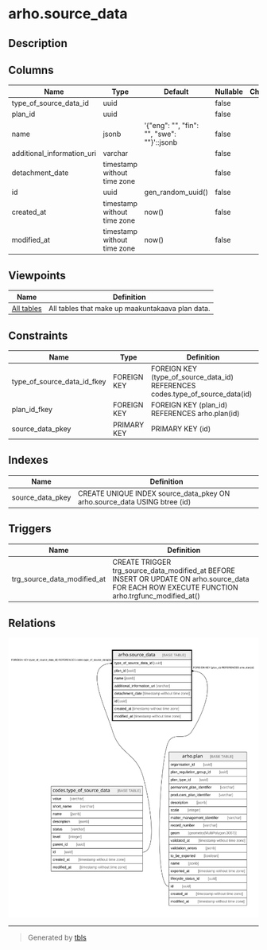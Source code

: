 # arho.source_data

## Description

## Columns

| Name | Type | Default | Nullable | Children | Parents | Comment |
| ---- | ---- | ------- | -------- | -------- | ------- | ------- |
| type_of_source_data_id | uuid |  | false |  | [codes.type_of_source_data](codes.type_of_source_data.md) |  |
| plan_id | uuid |  | false |  | [arho.plan](arho.plan.md) |  |
| name | jsonb | '{"eng": "", "fin": "", "swe": ""}'::jsonb | false |  |  |  |
| additional_information_uri | varchar |  | false |  |  |  |
| detachment_date | timestamp without time zone |  | false |  |  |  |
| id | uuid | gen_random_uuid() | false |  |  |  |
| created_at | timestamp without time zone | now() | false |  |  |  |
| modified_at | timestamp without time zone | now() | false |  |  |  |

## Viewpoints

| Name | Definition |
| ---- | ---------- |
| [All tables](viewpoint-0.md) | All tables that make up maakuntakaava plan data. |

## Constraints

| Name | Type | Definition |
| ---- | ---- | ---------- |
| type_of_source_data_id_fkey | FOREIGN KEY | FOREIGN KEY (type_of_source_data_id) REFERENCES codes.type_of_source_data(id) |
| plan_id_fkey | FOREIGN KEY | FOREIGN KEY (plan_id) REFERENCES arho.plan(id) |
| source_data_pkey | PRIMARY KEY | PRIMARY KEY (id) |

## Indexes

| Name | Definition |
| ---- | ---------- |
| source_data_pkey | CREATE UNIQUE INDEX source_data_pkey ON arho.source_data USING btree (id) |

## Triggers

| Name | Definition |
| ---- | ---------- |
| trg_source_data_modified_at | CREATE TRIGGER trg_source_data_modified_at BEFORE INSERT OR UPDATE ON arho.source_data FOR EACH ROW EXECUTE FUNCTION arho.trgfunc_modified_at() |

## Relations

![er](arho.source_data.svg)

---

> Generated by [tbls](https://github.com/k1LoW/tbls)
